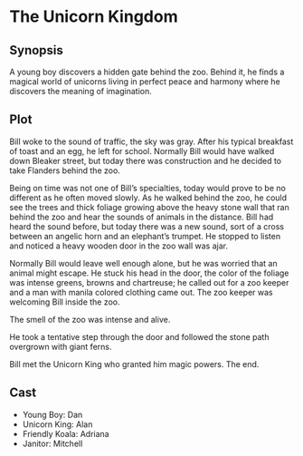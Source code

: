 # The Unicorn Kingdom

## Synopsis

A young boy discovers a hidden gate behind the zoo.
Behind it, he finds a magical world of unicorns living in perfect peace and harmony where he discovers the meaning of imagination.

## Plot

Bill woke to the sound of traffic, the sky was gray.
After his typical breakfast of toast and an egg, he left for school.
Normally Bill would have walked down Bleaker street, but today there was construction and he decided to take Flanders behind the zoo.

Being on time was not one of Bill’s specialties, today would prove to be no different as he often moved slowly.
As he walked behind the zoo, he could see the trees and thick foliage growing above the heavy stone wall that ran behind the zoo and hear the sounds of animals in the distance.
Bill had heard the sound before, but today there was a new sound, sort of a cross between an angelic horn and an elephant’s trumpet.
He stopped to listen and noticed a heavy wooden door in the zoo wall was ajar.

Normally Bill would leave well enough alone, but he was worried that an animal might escape.
He stuck his head in the door, the color of the foliage was intense greens, browns and chartreuse; he called out for a zoo keeper and a man with manila colored clothing came out.
The zoo keeper was welcoming Bill inside the zoo.

The smell of the zoo was intense and alive.

He took a tentative step through the door and followed the stone path overgrown with giant ferns.

Bill met the Unicorn King who granted him magic powers.
The end.

## Cast

* Young Boy: Dan
* Unicorn King: Alan
* Friendly Koala: Adriana
* Janitor: Mitchell
